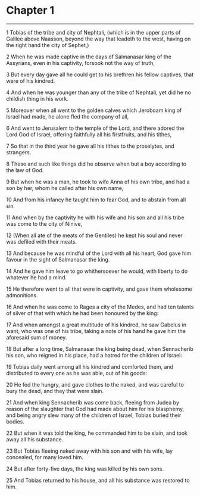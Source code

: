 # Chapter 1

***

1 Tobias of the tribe and city of Nephtali, (which is in the upper parts of Galilee above Naasson, beyond the way that leadeth to the west, having on the right hand the city of Sephet,)

2 When he was made captive in the days of Salmanasar king of the Assyrians, even in his captivity, forsook not the way of truth,

3 But every day gave all he could get to his brethren his fellow captives, that were of his kindred.

4 And when he was younger than any of the tribe of Nephtali, yet did he no childish thing in his work.

5 Moreover when all went to the golden calves which Jeroboam king of Israel had made, he alone fled the company of all,

6 And went to Jerusalem to the temple of the Lord, and there adored the Lord God of Israel, offering faithfully all his firstfruits, and his tithes,

7 So that in the third year he gave all his tithes to the proselytes, and strangers.

8 These and such like things did he observe when but a boy according to the law of God.

9 But when he was a man, he took to wife Anna of his own tribe, and had a son by her, whom he called after his own name,

10 And from his infancy he taught him to fear God, and to abstain from all sin.

11 And when by the captivity he with his wife and his son and all his tribe was come to the city of Ninive,

12 (When all ate of the meats of the Gentiles) he kept his soul and never was defiled with their meats.

13 And because he was mindful of the Lord with all his heart, God gave him favour in the sight of Salmanasar the king.

14 And he gave him leave to go whithersoever he would, with liberty to do whatever he had a mind.

15 He therefore went to all that were in captivity, and gave them wholesome admonitions.

16 And when he was come to Rages a city of the Medes, and had ten talents of silver of that with which he had been honoured by the king:

17 And when amongst a great multitude of his kindred, he saw Gabelus in want, who was one of his tribe, taking a note of his hand he gave him the aforesaid sum of money.

18 But after a long time, Salmanasar the king being dead, when Sennacherib his son, who reigned in his place, had a hatred for the children of Israel:

19 Tobias daily went among all his kindred and comforted them, and distributed to every one as he was able, out of his goods:

20 He fed the hungry, and gave clothes to the naked, and was careful to bury the dead, and they that were slain.

21 And when king Sennacherib was come back, fleeing from Judea by reason of the slaughter that God had made about him for his blasphemy, and being angry slew many of the children of Israel, Tobias buried their bodies.

22 But when it was told the king, he commanded him to be slain, and took away all his substance.

23 But Tobias fleeing naked away with his son and with his wife, lay concealed, for many loved him.

24 But after forty-five days, the king was killed by his own sons.

25 And Tobias returned to his house, and all his substance was restored to him.

